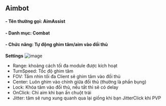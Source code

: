 


## Aimbot 
#### - Tên thường gọi: AimAssist
#### - Danh mục: Combat
#### - Chức năng: Tự động ghim tâm/aim vào đối thủ
**Settings**
![image](https://github.com/n0td1n0kh0a/docs-cheating2/assets/152876934/ac5e6b57-a879-4d3e-ba2a-4e25ab0fddb3)

- Range: khoảng cách tối đa module được kích hoạt
- TurnSpeed: Tốc độ ghim tâm 
- FOV: Tầm nhìn tối đa Client sẽ ghim tâm vào đối thủ 
- Center: Luôn ghim vào chính giữa đối thủ (thường là phần bụng)
- Lock: Khóa tâm vào đối thủ, nếu tắt thì sẽ có delay 
- OnClick: Chỉ aim khi bạn ấn chuột trái
- Jitter: tâm sẽ rung xung quanh qua lại giống khi bạn JitterClick khi PVP

